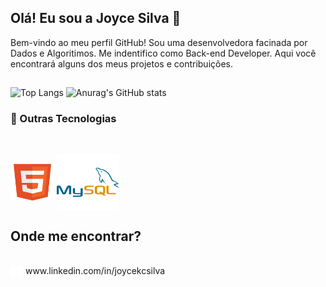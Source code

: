 ## Olá! Eu sou a Joyce Silva 👋

Bem-vindo ao meu perfil GitHub! Sou uma desenvolvedora facinada por Dados e Algoritimos. Me indentifico como Back-end Developer. Aqui você encontrará alguns dos meus projetos e contribuições.

##

![Top Langs](https://github-readme-stats.vercel.app/api/top-langs/?username=JoyceKCsilva&theme=radical&locale=pt-br) ![Anurag's GitHub stats](https://github-readme-stats.vercel.app/api?username=JoyceKCsilva&show_icons=true&theme=radical&locale=pt-br)

### 🔧 Outras Tecnologias
##

<div style="display: inline_block"><br>
  <img align="center" height="60" width="70" src="https://raw.githubusercontent.com/devicons/devicon/master/icons/html5/html5-original.svg">
  <img align="center" height="90" width="100" src="https://github.com/devicons/devicon/blob/master/icons/mysql/mysql-original-wordmark.svg">
</div>

## Onde me encontrar? 

<div style="display: inline_block"><br>
<img align="center" height="20" width="20" src="https://github.com/JoyceKCsilva/Imagens/blob/main/Geral/linkedin.png"> 
www.linkedin.com/in/joycekcsilva
</div>
